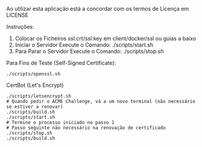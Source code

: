 Ao utilizar esta aplicação está a concordar com os termos de Licença em LICENSE

Instruções:

<ol>
    <li>Colocar os Ficheiros ssl.crt/ssl.key em client/docker/ssl ou guias a baixo</li>
    <li>Iniciar o Servidor Execute o Comando: ./scripts/start.sh</li>
    <li>Para Parar o Servidor Execute o Comando: ./scripts/stop.sh</li>
</ol>

Para Fins de Teste (Self-Signed Certificate):

    ./scripts/openssl.sh

CertBot (Let's Encrypt)

    ./scripts/letsencrypt.sh
    # Quando pedir o ACME Challenge, vá a um novo terminal (não necessário se estiver a renovar)
    ./scripts/build.sh
    ./scripts/start.sh
    # Termine o processo iniciado no passo 1
    # Passo seguinte não necessário na renovação de certificado
    ./scripts/stop.sh
    ./scripts/build.sh

